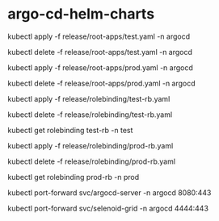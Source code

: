 # argo-cd-helm-charts


kubectl apply -f release/root-apps/test.yaml -n argocd

kubectl delete -f release/root-apps/test.yaml -n argocd



kubectl apply -f release/root-apps/prod.yaml -n argocd

kubectl delete -f release/root-apps/prod.yaml -n argocd



kubectl apply -f release/rolebinding/test-rb.yaml

kubectl delete -f release/rolebinding/test-rb.yaml

kubectl get rolebinding test-rb -n test



kubectl apply -f release/rolebinding/prod-rb.yaml

kubectl delete -f release/rolebinding/prod-rb.yaml

kubectl get rolebinding prod-rb -n prod




kubectl port-forward svc/argocd-server -n argocd 8080:443

kubectl port-forward svc/selenoid-grid -n argocd 4444:443